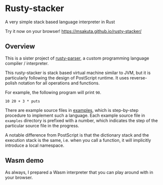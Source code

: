 # Rusty-stacker

A very simple stack based language interpreter in Rust

Try it now on your browser!
https://msakuta.github.io/rusty-stacker/


## Overview

This is a sister project of [rusty-parser](https://github.com/msakuta/rusty-parser),
a custom programming language compiler / interpreter.

This rusty-stacker is stack based virtual machine similar to JVM,
but it is particularly following the design of PostScript runtime.
It uses reverse-polish notation for all operations and functions.

For example, the following program will print `90`.

```
10 20 + 3 * puts
```

There are example source files in [examples](examples), which is step-by-step procedure
to implement such a language.
Each example source file in `examples` directory is prefixed with a number, which indicates
the step of the particular source file in the progress.

A notable difference from PostScript is that the dictionary stack and the execution stack is
the same, i.e. when you call a function, it will implicitly introduce a local namespace.

## Wasm demo

As always, I prepared a Wasm interpreter that you can play around with in your browser.
